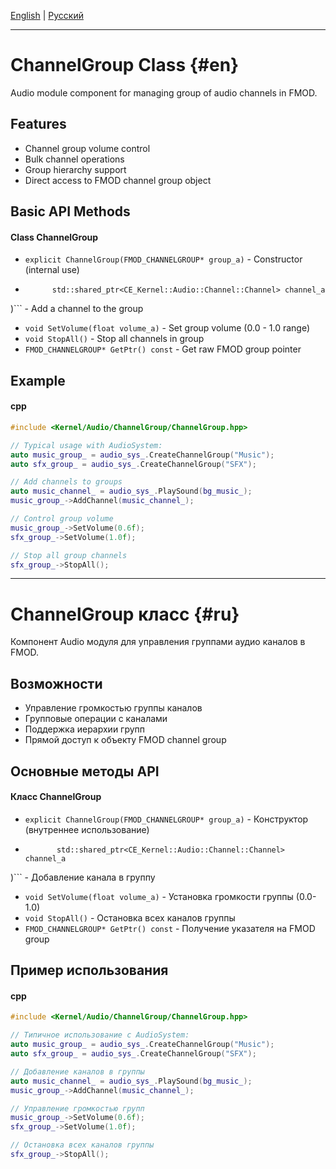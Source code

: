 [English](#en) | [Русский](#ru)

---
# ChannelGroup Class {#en}

Audio module component for managing group of audio channels in FMOD.

## Features
- Channel group volume control
- Bulk channel operations
- Group hierarchy support
- Direct access to FMOD channel group object

## Basic API Methods
#### Class ChannelGroup
- ```explicit ChannelGroup(FMOD_CHANNELGROUP* group_a)``` - Constructor (internal use)

- ```void AddChannel(
        std::shared_ptr<CE_Kernel::Audio::Channel::Channel> channel_a
)``` - Add a channel to the group

- ```void SetVolume(float volume_a)``` - Set group volume (0.0 - 1.0 range)
- ```void StopAll()``` - Stop all channels in group
- ```FMOD_CHANNELGROUP* GetPtr() const``` - Get raw FMOD group pointer

## Example
#### cpp
``` cpp
#include <Kernel/Audio/ChannelGroup/ChannelGroup.hpp>

// Typical usage with AudioSystem:
auto music_group_ = audio_sys_.CreateChannelGroup("Music");
auto sfx_group_ = audio_sys_.CreateChannelGroup("SFX");

// Add channels to groups
auto music_channel_ = audio_sys_.PlaySound(bg_music_);
music_group_->AddChannel(music_channel_);

// Control group volume
music_group_->SetVolume(0.6f);
sfx_group_->SetVolume(1.0f);

// Stop all group channels
sfx_group_->StopAll(); 
```

---

# ChannelGroup класс {#ru}

Компонент Audio модуля для управления группами аудио каналов в FMOD.

## Возможности
- Управление громкостью группы каналов
- Групповые операции с каналами
- Поддержка иерархии групп
- Прямой доступ к объекту FMOD channel group

## Основные методы API
#### Класс ChannelGroup
- ```explicit ChannelGroup(FMOD_CHANNELGROUP* group_a)``` - Конструктор (внутреннее использование)
- ```void AddChannel(
         std::shared_ptr<CE_Kernel::Audio::Channel::Channel> channel_a
)``` - Добавление канала в группу
- ```void SetVolume(float volume_a)``` - Установка громкости группы (0.0-1.0)
- ```void StopAll()``` - Остановка всех каналов группы
- ```FMOD_CHANNELGROUP* GetPtr() const``` - Получение указателя на FMOD group

## Пример использования
#### cpp
``` cpp
#include <Kernel/Audio/ChannelGroup/ChannelGroup.hpp>

// Типичное использование с AudioSystem:
auto music_group_ = audio_sys_.CreateChannelGroup("Music");
auto sfx_group_ = audio_sys_.CreateChannelGroup("SFX");

// Добавление каналов в группы
auto music_channel_ = audio_sys_.PlaySound(bg_music_);
music_group_->AddChannel(music_channel_);

// Управление громкостью групп
music_group_->SetVolume(0.6f);
sfx_group_->SetVolume(1.0f);

// Остановка всех каналов группы
sfx_group_->StopAll();
```